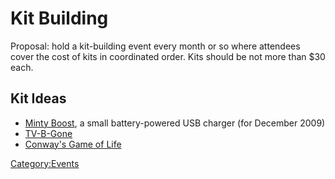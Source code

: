 # Kit Building

Proposal: hold a kit-building event every month or so where attendees
cover the cost of kits in coordinated order. Kits should be not more
than \$30 each.

## Kit Ideas

-   [Minty Boost](http://www.ladyada.net/make/mintyboost/), a small
    battery-powered USB charger (for December 2009)
-   [TV-B-Gone](http://www.ladyada.net/make/tvbgone)
-   [Conway's Game of Life](http://www.ladyada.net/make/conway)

[Category:Events](Category:Events)
